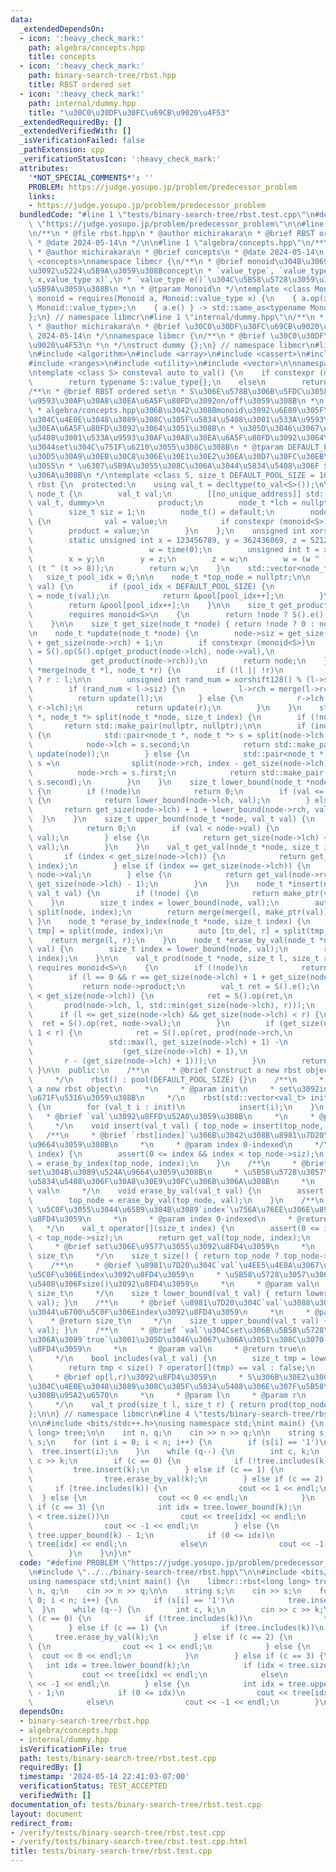 ```yaml
---
data:
  _extendedDependsOn:
  - icon: ':heavy_check_mark:'
    path: algebra/concepts.hpp
    title: concepts
  - icon: ':heavy_check_mark:'
    path: binary-search-tree/rbst.hpp
    title: RBST ordered set
  - icon: ':heavy_check_mark:'
    path: internal/dummy.hpp
    title: "\u30C0\u30DF\u30FC\u69CB\u9020\u4F53"
  _extendedRequiredBy: []
  _extendedVerifiedWith: []
  _isVerificationFailed: false
  _pathExtension: cpp
  _verificationStatusIcon: ':heavy_check_mark:'
  attributes:
    '*NOT_SPECIAL_COMMENTS*': ''
    PROBLEM: https://judge.yosupo.jp/problem/predecessor_problem
    links:
    - https://judge.yosupo.jp/problem/predecessor_problem
  bundledCode: "#line 1 \"tests/binary-search-tree/rbst.test.cpp\"\n#define PROBLEM\
    \ \"https://judge.yosupo.jp/problem/predecessor_problem\"\n\n#line 1 \"binary-search-tree/rbst.hpp\"\
    \n/**\n * @file rbst.hpp\n * @author michirakara\n * @brief RBST ordered set\n\
    \ * @date 2024-05-14\n */\n\n#line 1 \"algebra/concepts.hpp\"\n/**\n * @file concepts.hpp\n\
    \ * @author michirakara\n * @brief concepts\n * @date 2024-05-14\n */\n#include\
    \ <concepts>\nnamespace libmcr {\n/**\n * @brief monoid\u304B\u3069\u3046\u304B\
    \u3092\u5224\u5B9A\u3059\u308Bconcept\n * `value_type`, `value_type op(value_type\
    \ x,value_type x)`,\n * `value_type e()`\u304C\u5B58\u5728\u3059\u308B\u304B\u5224\
    \u5B9A\u3059\u308B\n *\n * @tparam Monoid\n */\ntemplate <class Monoid>\nconcept\
    \ monoid = requires(Monoid a, Monoid::value_type x) {\n    { a.op(x, x) } -> std::same_as<typename\
    \ Monoid::value_type>;\n    { a.e() } -> std::same_as<typename Monoid::value_type>;\n\
    };\n} // namespace libmcr\n#line 1 \"internal/dummy.hpp\"\n/**\n * @file dummy.hpp\n\
    \ * @author michirakara\n * @brief \u30C0\u30DF\u30FC\u69CB\u9020\u4F53\n * @date\
    \ 2024-05-14\n */\nnamespace libmcr {\n/**\n * @brief \u30C0\u30DF\u30FC\u69CB\
    \u9020\u4F53\n *\n */\nstruct dummy {};\n} // namespace libmcr\n#line 10 \"binary-search-tree/rbst.hpp\"\
    \n#include <algorithm>\n#include <array>\n#include <cassert>\n#include <iostream>\n\
    #include <ranges>\n#include <utility>\n#include <vector>\n\nnamespace libmcr {\n\
    \ntemplate <class S> consteval auto to_val() {\n    if constexpr (monoid<S>)\n\
    \        return typename S::value_type{};\n    else\n        return S{};\n}\n\
    /**\n * @brief RBST ordered set\n * S\u306E\u578B\u306B\u5FDC\u3058\u3066\u533A\
    \u9593\u30AF\u30A8\u30EA\u6A5F\u80FD\u3092on/off\u3059\u308B\n *\n * @tparam S\n\
    \ * algebra/concepts.hpp\u306B\u3042\u308Bmonoid\u3092\u6E80\u305F\u3059\u578B\
    \u304C\u4E0E\u3048\u3089\u308C\u305F\u5834\u5408\u3001\u533A\u9593\u30AF\u30A8\
    \u30EA\u6A5F\u80FD\u3092\u3064\u3051\u308B\n * \u305D\u3046\u3067\u306A\u3044\u5834\
    \u5408\u3001\u533A\u9593\u30AF\u30A8\u30EA\u6A5F\u80FD\u3092\u3064\u3051\u306A\
    \u3044set\u304C\u751F\u6210\u3055\u308C\u308B\n * @tparam DEFAULT_POOL_SIZE \u30C7\
    \u30D5\u30A9\u30EB\u30C8\u306E\u30E1\u30E2\u30EA\u30D7\u30FC\u30EB\u306E\u9577\
    \u3055\n * \u6307\u5B9A\u3055\u308C\u306A\u3044\u5834\u5408\u306F $10000000$ \u306B\
    \u306A\u308B\n */\ntemplate <class S, size_t DEFAULT_POOL_SIZE = 10000000> class\
    \ rbst {\n  protected:\n    using val_t = decltype(to_val<S>());\n\n    struct\
    \ node_t {\n        val_t val;\n        [[no_unique_address]] std::conditional_t<monoid<S>,\
    \ val_t, dummy>\n            product;\n        node_t *lch = nullptr, *rch = nullptr;\n\
    \        size_t siz = 1;\n        node_t() = default;\n        node_t(val_t value)\
    \ {\n            val = value;\n            if constexpr (monoid<S>)\n        \
    \        product = value;\n        }\n    };\n    unsigned int xorshift128() {\n\
    \        static unsigned int x = 123456789, y = 362436069, z = 521288629,\n  \
    \                          w = time(0);\n        unsigned int t = x ^ (x << 11);\n\
    \        x = y;\n        y = z;\n        z = w;\n        w = (w ^ (w >> 19)) ^\
    \ (t ^ (t >> 8));\n        return w;\n    }\n    std::vector<node_t> pool;\n \
    \   size_t pool_idx = 0;\n\n    node_t *top_node = nullptr;\n\n    node_t *make_ptr(val_t\
    \ val) {\n        if (pool_idx < DEFAULT_POOL_SIZE) {\n            pool[pool_idx]\
    \ = node_t(val);\n            return &pool[pool_idx++];\n        }\n        pool.push_back(node_t(val));\n\
    \        return &pool[pool_idx++];\n    }\n\n    size_t get_product(node_t *node)\n\
    \        requires monoid<S>\n    {\n        return !node ? S().e() : node->product;\n\
    \    }\n\n    size_t get_size(node_t *node) { return !node ? 0 : node->siz; }\n\
    \n    node_t *update(node_t *node) {\n        node->siz = get_size(node->lch)\
    \ + get_size(node->rch) + 1;\n        if constexpr (monoid<S>)\n            node->product\
    \ = S().op(S().op(get_product(node->lch), node->val),\n                      \
    \             get_product(node->rch));\n        return node;\n    }\n\n    node_t\
    \ *merge(node_t *l, node_t *r) {\n        if (!l || !r)\n            return !l\
    \ ? r : l;\n\n        unsigned int rand_num = xorshift128() % (l->siz + r->siz);\n\
    \        if (rand_num < l->siz) {\n            l->rch = merge(l->rch, r);\n  \
    \          return update(l);\n        } else {\n            r->lch = merge(l,\
    \ r->lch);\n            return update(r);\n        }\n    }\n    std::pair<node_t\
    \ *, node_t *> split(node_t *node, size_t index) {\n        if (!node)\n     \
    \       return std::make_pair(nullptr, nullptr);\n\n        if (index <= get_size(node->lch))\
    \ {\n            std::pair<node_t *, node_t *> s = split(node->lch, index);\n\
    \            node->lch = s.second;\n            return std::make_pair(s.first,\
    \ update(node));\n        } else {\n            std::pair<node_t *, node_t *>\
    \ s =\n                split(node->rch, index - get_size(node->lch) - 1);\n  \
    \          node->rch = s.first;\n            return std::make_pair(update(node),\
    \ s.second);\n        }\n    }\n    size_t lower_bound(node_t *node, val_t val)\
    \ {\n        if (!node)\n            return 0;\n        if (val <= node->val)\
    \ {\n            return lower_bound(node->lch, val);\n        } else {\n     \
    \       return get_size(node->lch) + 1 + lower_bound(node->rch, val);\n      \
    \  }\n    }\n    size_t upper_bound(node_t *node, val_t val) {\n        if (!node)\n\
    \            return 0;\n        if (val < node->val) {\n            return upper_bound(node->lch,\
    \ val);\n        } else {\n            return get_size(node->lch) + 1 + upper_bound(node->rch,\
    \ val);\n        }\n    }\n    val_t get_val(node_t *node, size_t index) {\n \
    \       if (index < get_size(node->lch)) {\n            return get_val(node->lch,\
    \ index);\n        } else if (index == get_size(node->lch)) {\n            return\
    \ node->val;\n        } else {\n            return get_val(node->rch, index -\
    \ get_size(node->lch) - 1);\n        }\n    }\n    node_t *insert(node_t *node,\
    \ val_t val) {\n        if (!node) {\n            return make_ptr(val);\n    \
    \    }\n        size_t index = lower_bound(node, val);\n        auto [l, r] =\
    \ split(node, index);\n        return merge(merge(l, make_ptr(val)), r);\n   \
    \ }\n    node_t *erase_by_index(node_t *node, size_t index) {\n        auto [l,\
    \ tmp] = split(node, index);\n        auto [to_del, r] = split(tmp, 1);\n    \
    \    return merge(l, r);\n    }\n    node_t *erase_by_val(node_t *node, val_t\
    \ val) {\n        size_t index = lower_bound(node, val);\n        return erase_by_index(node,\
    \ index);\n    }\n\n    val_t prod(node_t *node, size_t l, size_t r)\n       \
    \ requires monoid<S>\n    {\n        if (!node)\n            return S().e();\n\
    \        if (l == 0 && r == get_size(node->lch) + 1 + get_size(node->rch))\n \
    \           return node->product;\n        val_t ret = S().e();\n        if (l\
    \ < get_size(node->lch)) {\n            ret = S().op(ret,\n                  \
    \       prod(node->lch, l, std::min(get_size(node->lch), r)));\n        }\n  \
    \      if (l <= get_size(node->lch) && get_size(node->lch) < r) {\n          \
    \  ret = S().op(ret, node->val);\n        }\n        if (get_size(node->lch) +\
    \ 1 < r) {\n            ret = S().op(ret, prod(node->rch,\n                  \
    \                 std::max(l, get_size(node->lch) + 1) -\n                   \
    \                    (get_size(node->lch) + 1),\n                            \
    \       r - (get_size(node->lch) + 1)));\n        }\n        return ret;\n   \
    \ }\n\n  public:\n    /**\n     * @brief Construct a new rbst object\n     *\n\
    \     */\n    rbst() : pool(DEFAULT_POOL_SIZE) {}\n    /**\n     * @brief Construct\
    \ a new rbst object\n     *\n     * @param init\n     * set\u3092init\u3067\u521D\
    \u671F\u5316\u3059\u308B\n     */\n    rbst(std::vector<val_t> init) : pool(DEFAULT_POOL_SIZE)\
    \ {\n        for (val_t i : init)\n            insert(i);\n    }\n    /**\n  \
    \   * @brief `val`\u3092\u8FFD\u52A0\u3059\u308B\n     *\n     * @param val\n\
    \     */\n    void insert(val_t val) { top_node = insert(top_node, val); }\n \
    \   /**\n     * @brief `rbst[index]`\u306B\u3042\u308B\u8981\u7D20\u3092\u524A\
    \u9664\u3059\u308B\n     *\n     * @param index 0-indexed\n     */\n    void erase_by_index(size_t\
    \ index) {\n        assert(0 <= index && index < top_node->siz);\n        top_node\
    \ = erase_by_index(top_node, index);\n    }\n    /**\n     * @brief `val`\u3092\
    set\u304B\u3089\u524A\u9664\u3059\u308B\n     * \u5B58\u5728\u3057\u306A\u3044\
    \u5834\u5408\u306F\u30A8\u30E9\u30FC\u306B\u306A\u308B\n     *\n     * @param\
    \ val\n     */\n    void erase_by_val(val_t val) {\n        assert(includes(val));\n\
    \        top_node = erase_by_val(top_node, val);\n    }\n    /**\n     * @brief\
    \ \u5C0F\u3055\u3044\u65B9\u304B\u3089`index`\u756A\u76EE\u306E\u8981\u7D20\u3092\
    \u8FD4\u3059\n     *\n     * @param index 0-indexed\n     * @return val_t\n  \
    \   */\n    val_t operator[](size_t index) {\n        assert(0 <= index && index\
    \ < top_node->siz);\n        return get_val(top_node, index);\n    }\n    /**\n\
    \     * @brief set\u306E\u9577\u3055\u3092\u8FD4\u3059\n     *\n     * @return\
    \ size_t\n     */\n    size_t size() { return top_node ? top_node->siz : 0; }\n\
    \    /**\n     * @brief \u8981\u7D20\u304C`val`\u4EE5\u4E0A\u3067\u3042\u308B\u6700\
    \u5C0F\u306Eindex\u3092\u8FD4\u3059\n     * \u5B58\u5728\u3057\u306A\u3044\u5834\
    \u5408\u306Fsize()\u3092\u8FD4\u3059\n     *\n     * @param val\n     * @return\
    \ size_t\n     */\n    size_t lower_bound(val_t val) { return lower_bound(top_node,\
    \ val); }\n    /**\n     * @brief \u8981\u7D20\u304C`val`\u3088\u308A\u5927\u304D\
    \u3044\u6700\u5C0F\u306Eindex\u3092\u8FD4\u3059\n     *\n     * @param val\n \
    \    * @return size_t\n     */\n    size_t upper_bound(val_t val) { return upper_bound(top_node,\
    \ val); }\n    /**\n     * @brief `val`\u304Cset\u306B\u5B58\u5728\u3059\u308B\
    \u306A\u3089`true`\u3001\u305D\u3046\u3067\u306A\u3051\u308C\u3070`false`\u3092\
    \u8FD4\u3059\n     *\n     * @param val\n     * @return true\n     * @return false\n\
    \     */\n    bool includes(val_t val) {\n        size_t tmp = lower_bound(val);\n\
    \        return tmp < size() ? operator[](tmp) == val : false;\n    }\n    /**\n\
    \     * @brief op[l,r)\u3092\u8FD4\u3059\n     * S\u306B\u30E2\u30CE\u30A4\u30C9\
    \u304C\u4E0E\u3048\u3089\u308C\u305F\u5834\u5408\u306E\u307F\u5B58\u5728\u3059\
    \u308B\u95A2\u6570\n     *\n     * @param l\n     * @param r\n     * @return val_t\n\
    \     */\n    val_t prod(size_t l, size_t r) { return prod(top_node, l, r); }\n\
    };\n\n} // namespace libmcr\n#line 4 \"tests/binary-search-tree/rbst.test.cpp\"\
    \n\n#include <bits/stdc++.h>\nusing namespace std;\nint main() {\n    libmcr::rbst<long\
    \ long> tree;\n\n    int n, q;\n    cin >> n >> q;\n\n    string s;\n    cin >>\
    \ s;\n    for (int i = 0; i < n; i++) {\n        if (s[i] == '1')\n          \
    \  tree.insert(i);\n    }\n    while (q--) {\n        int c, k;\n        cin >>\
    \ c >> k;\n        if (c == 0) {\n            if (!tree.includes(k))\n       \
    \         tree.insert(k);\n        } else if (c == 1) {\n            if (tree.includes(k))\n\
    \                tree.erase_by_val(k);\n        } else if (c == 2) {\n       \
    \     if (tree.includes(k)) {\n                cout << 1 << endl;\n          \
    \  } else {\n                cout << 0 << endl;\n            }\n        } else\
    \ if (c == 3) {\n            int idx = tree.lower_bound(k);\n            if (idx\
    \ < tree.size())\n                cout << tree[idx] << endl;\n            else\n\
    \                cout << -1 << endl;\n        } else {\n            int idx =\
    \ tree.upper_bound(k) - 1;\n            if (0 <= idx)\n                cout <<\
    \ tree[idx] << endl;\n            else\n                cout << -1 << endl;\n\
    \        }\n    }\n}\n"
  code: "#define PROBLEM \"https://judge.yosupo.jp/problem/predecessor_problem\"\n\
    \n#include \"../../binary-search-tree/rbst.hpp\"\n\n#include <bits/stdc++.h>\n\
    using namespace std;\nint main() {\n    libmcr::rbst<long long> tree;\n\n    int\
    \ n, q;\n    cin >> n >> q;\n\n    string s;\n    cin >> s;\n    for (int i =\
    \ 0; i < n; i++) {\n        if (s[i] == '1')\n            tree.insert(i);\n  \
    \  }\n    while (q--) {\n        int c, k;\n        cin >> c >> k;\n        if\
    \ (c == 0) {\n            if (!tree.includes(k))\n                tree.insert(k);\n\
    \        } else if (c == 1) {\n            if (tree.includes(k))\n           \
    \     tree.erase_by_val(k);\n        } else if (c == 2) {\n            if (tree.includes(k))\
    \ {\n                cout << 1 << endl;\n            } else {\n              \
    \  cout << 0 << endl;\n            }\n        } else if (c == 3) {\n         \
    \   int idx = tree.lower_bound(k);\n            if (idx < tree.size())\n     \
    \           cout << tree[idx] << endl;\n            else\n                cout\
    \ << -1 << endl;\n        } else {\n            int idx = tree.upper_bound(k)\
    \ - 1;\n            if (0 <= idx)\n                cout << tree[idx] << endl;\n\
    \            else\n                cout << -1 << endl;\n        }\n    }\n}"
  dependsOn:
  - binary-search-tree/rbst.hpp
  - algebra/concepts.hpp
  - internal/dummy.hpp
  isVerificationFile: true
  path: tests/binary-search-tree/rbst.test.cpp
  requiredBy: []
  timestamp: '2024-05-14 22:41:03-07:00'
  verificationStatus: TEST_ACCEPTED
  verifiedWith: []
documentation_of: tests/binary-search-tree/rbst.test.cpp
layout: document
redirect_from:
- /verify/tests/binary-search-tree/rbst.test.cpp
- /verify/tests/binary-search-tree/rbst.test.cpp.html
title: tests/binary-search-tree/rbst.test.cpp
---
```

